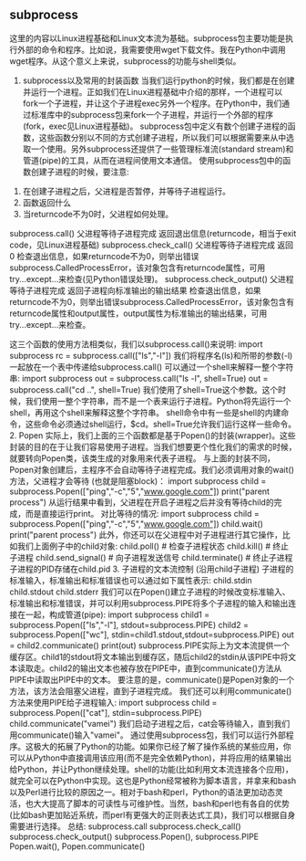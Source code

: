 


## subprocess
这里的内容以Linux进程基础和Linux文本流为基础。subprocess包主要功能是执行外部的命令和程序。比如说，我需要使用wget下载文件。我在Python中调用wget程序。从这个意义上来说，subprocess的功能与shell类似。

1. subprocess以及常用的封装函数
当我们运行python的时候，我们都是在创建并运行一个进程。正如我们在Linux进程基础中介绍的那样，一个进程可以fork一个子进程，并让这个子进程exec另外一个程序。在Python中，我们通过标准库中的subprocess包来fork一个子进程，并运行一个外部的程序(fork，exec见Linux进程基础)。
subprocess包中定义有数个创建子进程的函数，这些函数分别以不同的方式创建子进程，所以我们可以根据需要来从中选取一个使用。另外subprocess还提供了一些管理标准流(standard stream)和管道(pipe)的工具，从而在进程间使用文本通信。
使用subprocess包中的函数创建子进程的时候，要注意:
1) 在创建子进程之后，父进程是否暂停，并等待子进程运行。
2) 函数返回什么
3) 当returncode不为0时，父进程如何处理。

subprocess.call()
父进程等待子进程完成
返回退出信息(returncode，相当于exit code，见Linux进程基础)
subprocess.check_call()
父进程等待子进程完成
返回0
检查退出信息，如果returncode不为0，则举出错误subprocess.CalledProcessError，该对象包含有returncode属性，可用try...except...来检查(见Python错误处理)。
subprocess.check_output()
父进程等待子进程完成
返回子进程向标准输出的输出结果
检查退出信息，如果returncode不为0，则举出错误subprocess.CalledProcessError，该对象包含有returncode属性和output属性，output属性为标准输出的输出结果，可用try...except...来检查。

这三个函数的使用方法相类似，我们以subprocess.call()来说明:
import subprocess 
rc = subprocess.call(["ls","-l"]) 
我们将程序名(ls)和所带的参数(-l)一起放在一个表中传递给subprocess.call()
可以通过一个shell来解释一整个字符串:
import subprocess 
out = subprocess.call("ls -l", shell=True) 
out = subprocess.call("cd ..", shell=True) 
我们使用了shell=True这个参数。这个时候，我们使用一整个字符串，而不是一个表来运行子进程。Python将先运行一个shell，再用这个shell来解释这整个字符串。
shell命令中有一些是shell的内建命令，这些命令必须通过shell运行，$cd。shell=True允许我们运行这样一些命令。
2. Popen
实际上，我们上面的三个函数都是基于Popen()的封装(wrapper)。这些封装的目的在于让我们容易使用子进程。当我们想要更个性化我们的需求的时候，就要转向Popen类，该类生成的对象用来代表子进程。
与上面的封装不同，Popen对象创建后，主程序不会自动等待子进程完成。我们必须调用对象的wait()方法，父进程才会等待 (也就是阻塞block)：
import subprocess 
child = subprocess.Popen(["ping","-c","5","www.google.com"]) 
print("parent process") 
从运行结果中看到，父进程在开启子进程之后并没有等待child的完成，而是直接运行print。
对比等待的情况:
import subprocess 
child = subprocess.Popen(["ping","-c","5","www.google.com"]) 
child.wait() 
print("parent process") 
此外，你还可以在父进程中对子进程进行其它操作，比如我们上面例子中的child对象:
child.poll()           # 检查子进程状态
child.kill()           # 终止子进程
child.send_signal()    # 向子进程发送信号
child.terminate()      # 终止子进程
子进程的PID存储在child.pid
3. 子进程的文本流控制
(沿用child子进程) 子进程的标准输入，标准输出和标准错误也可以通过如下属性表示:
child.stdin
child.stdout
child.stderr
我们可以在Popen()建立子进程的时候改变标准输入、标准输出和标准错误，并可以利用subprocess.PIPE将多个子进程的输入和输出连接在一起，构成管道(pipe):
import subprocess 
child1 = subprocess.Popen(["ls","-l"], stdout=subprocess.PIPE) 
child2 = subprocess.Popen(["wc"], stdin=child1.stdout,stdout=subprocess.PIPE) 
out = child2.communicate() 
print(out)
subprocess.PIPE实际上为文本流提供一个缓存区。child1的stdout将文本输出到缓存区，随后child2的stdin从该PIPE中将文本读取走。child2的输出文本也被存放在PIPE中，直到communicate()方法从PIPE中读取出PIPE中的文本。
要注意的是，communicate()是Popen对象的一个方法，该方法会阻塞父进程，直到子进程完成。
我们还可以利用communicate()方法来使用PIPE给子进程输入:
import subprocess 
child = subprocess.Popen(["cat"], stdin=subprocess.PIPE) 
child.communicate("vamei") 
我们启动子进程之后，cat会等待输入，直到我们用communicate()输入"vamei"。
通过使用subprocess包，我们可以运行外部程序。这极大的拓展了Python的功能。如果你已经了解了操作系统的某些应用，你可以从Python中直接调用该应用(而不是完全依赖Python)，并将应用的结果输出给Python，并让Python继续处理。shell的功能(比如利用文本流连接各个应用)，就完全可以在Python中实现。这也是Python经常被称为脚本语言，并拿来和bash以及Perl进行比较的原因之一。相对于bash和perl，Python的语法更加动态灵活，也大大提高了脚本的可读性与可维护性。当然，bash和perl也有各自的优势(比如bash更加贴近系统，而perl有更强大的正则表达式工具)，我们可以根据自身需要进行选择。
总结:
subprocess.call
subprocess.check_call()
subprocess.check_output()
subprocess.Popen(), subprocess.PIPE
Popen.wait(), Popen.communicate()



























